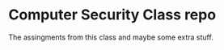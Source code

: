 Computer Security Class repo    
=======

The assingments from this class and maybe some extra stuff.
